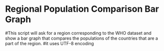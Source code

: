 # Regional Population Comparison Bar Graph

#This script will ask for a region corresponding to the WHO dataset and show a bar graph that compares the populations of the countries that are a part of the region.
#it uses UTF-8 encoding
